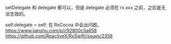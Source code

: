
setDelegate 和 delegate 都可以，但是 delegate 必须在 rx.xxx 之前，之后是无法生效的。

self.delegate = self; 在 RxCocoa 中会出问题。
https://www.jianshu.com/p/c92800c5a658
https://github.com/ReactiveX/RxSwift/issues/2358
